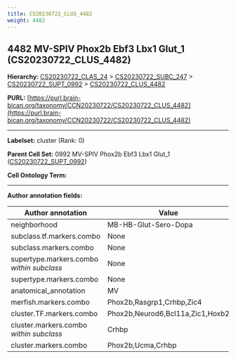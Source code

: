 ```yaml
---
title: CS20230722_CLUS_4482
weight: 4482
---
```

## 4482 MV-SPIV Phox2b Ebf3 Lbx1 Glut_1 (CS20230722_CLUS_4482)
<b>Hierarchy: </b>
[CS20230722_CLAS_24](../CS20230722_CLAS_24) >
[CS20230722_SUBC_247](../CS20230722_SUBC_247) >
[CS20230722_SUPT_0992](../CS20230722_SUPT_0992) >
[CS20230722_CLUS_4482](../CS20230722_CLUS_4482)

**PURL:** [https://purl.brain-bican.org/taxonomy/CCN20230722/CS20230722_CLUS_4482](https://purl.brain-bican.org/taxonomy/CCN20230722/CS20230722_CLUS_4482)

---


**Labelset:** cluster (Rank: 0)

**Parent Cell Set:** 0992 MV-SPIV Phox2b Ebf3 Lbx1 Glut_1 ([CS20230722_SUPT_0992](../CS20230722_SUPT_0992))



**Cell Ontology Term:** 

[MARKER GENES.]: #


---

[TRANSFERRED ANNOTATIONS.]: #


[AUTHOR ANNOTATION FIELDS.]: #


**Author annotation fields:**

| Author annotation | Value |
|-------------------|-------|
|neighborhood|MB-HB-Glut-Sero-Dopa|
|subclass.tf.markers.combo|None|
|subclass.markers.combo|None|
|supertype.markers.combo _within subclass_|None|
|supertype.markers.combo|None|
|anatomical_annotation|MV|
|merfish.markers.combo|Phox2b,Rasgrp1,Crhbp,Zic4|
|cluster.TF.markers.combo|Phox2b,Neurod6,Bcl11a,Zic1,Hoxb2|
|cluster.markers.combo _within subclass_|Crhbp|
|cluster.markers.combo|Phox2b,Ucma,Crhbp|
